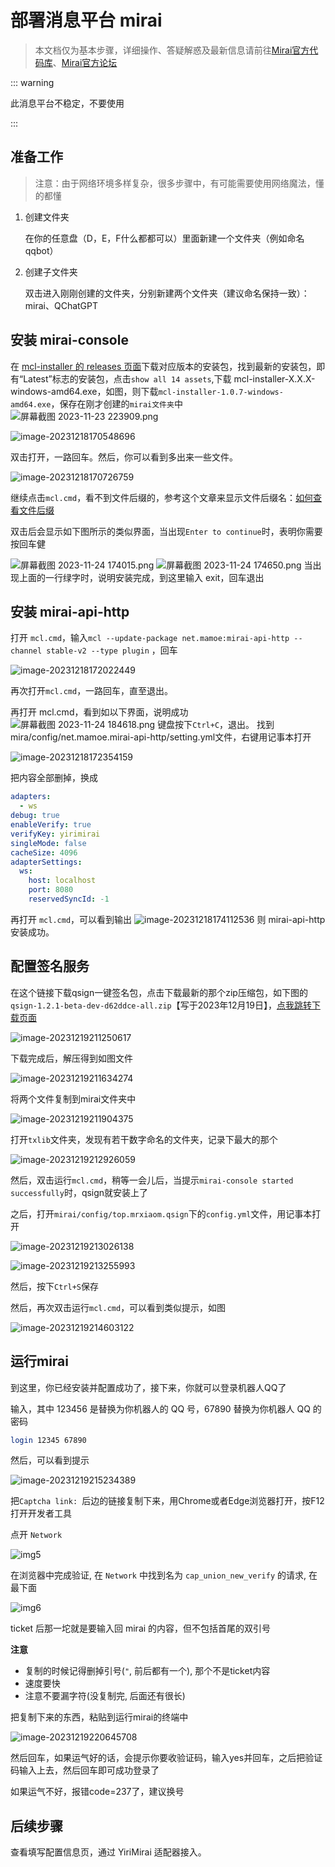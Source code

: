 # 部署消息平台 mirai

> 本文档仅为基本步骤，详细操作、答疑解惑及最新信息请前往[Mirai官方代码库](https://github.com/mamoe/mirai)、[Mirai官方论坛](https://mirai.mamoe.net/)

::: warning

此消息平台不稳定，不要使用

:::

## 准备工作

> 注意：由于网络环境多样复杂，很多步骤中，有可能需要使用网络魔法，懂的都懂

1. 创建文件夹

   在你的任意盘（D，E，F什么都都可以）里面新建一个文件夹（例如命名qqbot）

2. 创建子文件夹

   双击进入刚刚创建的文件夹，分别新建两个文件夹（建议命名保持一致）：mirai、QChatGPT

## 安装 mirai-console

在 [mcl-installer 的 releases 页面](https://github.com/iTXTech/mcl-installer/releases)下载对应版本的安装包，找到最新的安装包，即有“Latest”标志的安装包，点击`show all 14 assets`,下载 mcl-installer-X.X.X-windows-amd64.exe，如图，则下载`mcl-installer-1.0.7-windows-amd64.exe`，保存在刚才创建的`mirai文件夹`中
![屏幕截图 2023-11-23 223909.png](/assets/image/mirai_dl_1.png)

![image-20231218170548696](/assets/image/mirai_dl_2.png)

双击打开，一路回车。然后，你可以看到多出来一些文件。

![image-20231218170726759](/assets/image/mirai_dl_3.png)

继续点击`mcl.cmd`，看不到文件后缀的，参考这个文章来显示文件后缀名：[如何查看文件后缀](https://jingyan.baidu.com/article/9158e0004c6cbea2541228da.html)

双击后会显示如下图所示的类似界面，当出现`Enter to continue`时，表明你需要按回车健

![屏幕截图 2023-11-24 174015.png](/assets/image/mirai_dl_4.png)
![屏幕截图 2023-11-24 174650.png](/assets/image/mirai_dl_5.png)
当出现上面的一行绿字时，说明安装完成，到这里输入 exit，回车退出

## 安装 mirai-api-http

打开 `mcl.cmd`，输入`mcl --update-package net.mamoe:mirai-api-http --channel stable-v2 --type plugin` ，回车

![image-20231218172022449](/assets/image/mah_dl_1.png)

再次打开`mcl.cmd`，一路回车，直至退出。

再打开 mcl.cmd，看到如以下界面，说明成功
![屏幕截图 2023-11-24 184618.png](/assets/image/mah_dl_2.png)
键盘按下`Ctrl+C`，退出。
找到mira/config/net.mamoe.mirai-api-http/setting.yml文件，右键用记事本打开

![image-20231218172354159](/assets/image/mah_dl_3.png)

把内容全部删掉，换成

```yml
adapters:
  - ws
debug: true
enableVerify: true
verifyKey: yirimirai
singleMode: false
cacheSize: 4096
adapterSettings:
  ws:
    host: localhost
    port: 8080
    reservedSyncId: -1
```

再打开 `mcl.cmd`，可以看到输出
![image-20231218174112536](/assets/image/mah_dl_4.png)
则 mirai-api-http 安装成功。

## 配置签名服务

在这个链接下载qsign一键签名包，点击下载最新的那个zip压缩包，如下图的`qsign-1.2.1-beta-dev-d62ddce-all.zip`【写于2023年12月19日】，[点我跳转下载页面](https://github.com/MrXiaoM/qsign/releases)

![image-20231219211250617](/assets/image/mirai_sign_1.png)

下载完成后，解压得到如图文件

![image-20231219211634274](/assets/image/mirai_sign_2.png)

将两个文件复制到mirai文件夹中

![image-20231219211904375](/assets/image/mirai_sign_3.png)

打开`txlib`文件夹，发现有若干数字命名的文件夹，记录下最大的那个

![image-20231219212926059](/assets/image/mirai_sign_4.png)

然后，双击运行`mcl.cmd`，稍等一会儿后，当提示`mirai-console started successfully`时，qsign就安装上了

之后，打开`mirai/config/top.mrxiaom.qsign`下的`config.yml`文件，用记事本打开

![image-20231219213026138](/assets/image/mirai_sign_5.png)

![image-20231219213255993](/assets/image/mirai_sign_6.png)

然后，按下`Ctrl+S`保存

然后，再次双击运行`mcl.cmd`，可以看到类似提示，如图

![image-20231219214603122](/assets/image/mirai_sign_7.png)

## 运行mirai

到这里，你已经安装并配置成功了，接下来，你就可以登录机器人QQ了

输入，其中 123456 是替换为你机器人的 QQ 号，67890 替换为你机器人 QQ 的密码

```bash
login 12345 67890
```

然后，可以看到提示

![image-20231219215234389](/assets/image/run_mirai_1.png)

把`Captcha link: `后边的链接复制下来，用Chrome或者Edge浏览器打开，按F12打开开发者工具

点开 `Network`

![img5](/assets/image/get_captcha.png)

在浏览器中完成验证, 在 `Network` 中找到名为 `cap_union_new_verify` 的请求, 在最下面

![img6](/assets/image/get_gocq_login_token.png)

ticket 后那一坨就是要输入回 mirai 的内容，但不包括首尾的双引号

**注意**

- 复制的时候记得删掉引号(`"`, 前后都有一个), 那个不是ticket内容
- 速度要快
- 注意不要漏字符(没复制完, 后面还有很长)

把复制下来的东西，粘贴到运行mirai的终端中

![image-20231219220645708](/assets/image/paste_token.png)

然后回车，如果运气好的话，会提示你要收验证码，输入yes并回车，之后把验证码输入上去，然后回车即可成功登录了

如果运气不好，报错code=237了，建议换号

## 后续步骤

查看填写配置信息页，通过 YiriMirai 适配器接入。